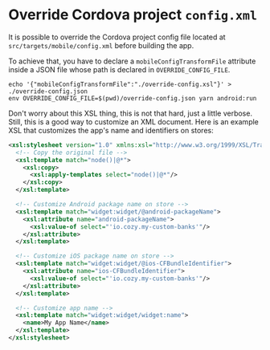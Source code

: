 # Override Cordova project `config.xml`

It is possible to override the Cordova project config file located at
`src/targets/mobile/config.xml` before building the app.

To achieve that, you have to declare a `mobileConfigTransformFile`
attribute inside a JSON file whose path is declared in
`OVERRIDE_CONFIG_FILE`.

```
echo '{"mobileConfigTransformFile":"./override-config.xsl"}' > ./override-config.json
env OVERRIDE_CONFIG_FILE=$(pwd)/override-config.json yarn android:run
```

Don't worry about this XSL thing, this is not that hard, just a little verbose.
Still, this is a good way to customize an XML document. Here is an example XSL
that customizes the app's name and identifiers on stores:

```xml
<xsl:stylesheet version="1.0" xmlns:xsl="http://www.w3.org/1999/XSL/Transform" xmlns:widget="http://www.w3.org/ns/widgets">
  <!-- Copy the original file -->
  <xsl:template match="node()|@*">
    <xsl:copy>
      <xsl:apply-templates select="node()|@*"/>
    </xsl:copy>
  </xsl:template>

  <!-- Customize Android package name on store -->
  <xsl:template match="widget:widget/@android-packageName">
    <xsl:attribute name="android-packageName">
      <xsl:value-of select="'io.cozy.my-custom-banks'"/>
    </xsl:attribute>
  </xsl:template>

  <!-- Customize iOS package name on store -->
  <xsl:template match="widget:widget/@ios-CFBundleIdentifier">
    <xsl:attribute name="ios-CFBundleIdentifier">
      <xsl:value-of select="'io.cozy.my-custom-banks'"/>
    </xsl:attribute>
  </xsl:template>

  <!-- Customize app name -->
  <xsl:template match="widget:widget/widget:name">
    <name>My App Name</name>
  </xsl:template>
</xsl:stylesheet>
```
